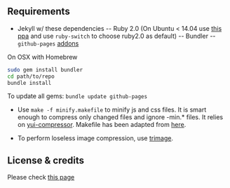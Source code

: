 ## Requirements

- Jekyll w/ these dependencies
-- Ruby 2.0 (On Ubuntu < 14.04 use [this ppa](https://www.brightbox.com/docs/ruby/ubuntu/) and use `ruby-switch` to choose ruby2.0 as default)
-- Bundler
-- `github-pages` [addons](https://help.github.com/articles/using-jekyll-with-pages/)

On OSX with Homebrew

```bash
sudo gem install bundler
cd path/to/repo
bundle install
```

To update all gems: `bundle update github-pages`

- Use `make -f minify.makefile` to minify js and css files. It is smart enough to compress only changed files and ignore -min.* files. It relies on [yui-compressor](http://yui.github.io/yuicompressor/). Makefile has been adapted from [here](http://wonko.com/post/simple-makefile-to-minify-css-and-js).

- To perform loseless image compression, use [trimage](http://trimage.org/).

## License & credits

Please check [this page](https://mani.im/license/)
